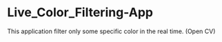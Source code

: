 # Live_Color_Filtering-App
This application filter only some specific color in the real time. (Open CV)
